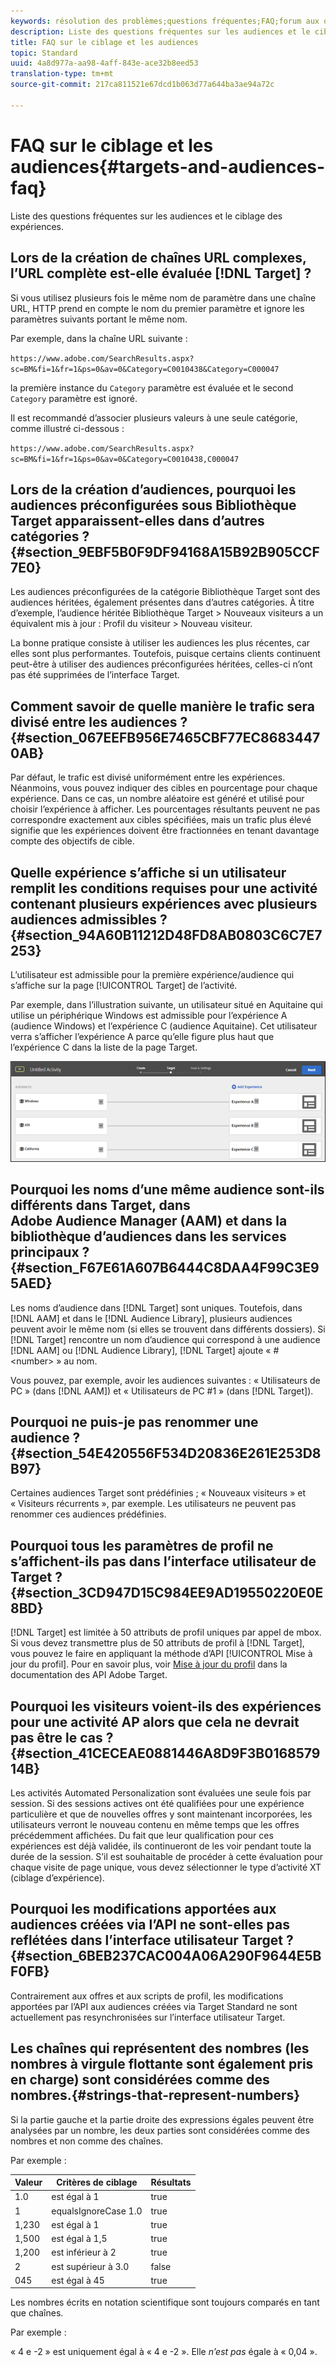 ```yaml
---
keywords: résolution des problèmes;questions fréquentes;FAQ;forum aux questions;cibles;audiences
description: Liste des questions fréquentes sur les audiences et le ciblage des expériences.
title: FAQ sur le ciblage et les audiences
topic: Standard
uuid: 4a8d977a-aa98-4aff-843e-ace32b8eed53
translation-type: tm+mt
source-git-commit: 217ca811521e67dcd1b063d77a644ba3ae94a72c

---
```



# FAQ sur le ciblage et les audiences{#targets-and-audiences-faq}

Liste des questions fréquentes sur les audiences et le ciblage des expériences.

## Lors de la création de chaînes URL complexes, l’URL complète est-elle évaluée [!DNL Target] ?

Si vous utilisez plusieurs fois le même nom de paramètre dans une chaîne URL, HTTP prend en compte le nom du premier paramètre et ignore les paramètres suivants portant le même nom.

Par exemple, dans la chaîne URL suivante :

`https://www.adobe.com/SearchResults.aspx?sc=BM&fi=1&fr=1&ps=0&av=0&Category=C0010438&Category=C000047`

la première instance du `Category` paramètre est évaluée et le second `Category` paramètre est ignoré.

Il est recommandé d’associer plusieurs valeurs à une seule catégorie, comme illustré ci-dessous :

`https://www.adobe.com/SearchResults.aspx?sc=BM&fi=1&fr=1&ps=0&av=0&Category=C0010438,C000047`

## Lors de la création d’audiences, pourquoi les audiences préconfigurées sous Bibliothèque Target apparaissent-elles dans d’autres catégories ?{#section_9EBF5B0F9DF94168A15B92B905CCF7E0}

Les audiences préconfigurées de la catégorie Bibliothèque Target sont des audiences héritées, également présentes dans d’autres catégories. À titre d’exemple, l’audience héritée Bibliothèque Target &gt; Nouveaux visiteurs a un équivalent mis à jour : Profil du visiteur &gt; Nouveau visiteur.

La bonne pratique consiste à utiliser les audiences les plus récentes, car elles sont plus performantes. Toutefois, puisque certains clients continuent peut-être à utiliser des audiences préconfigurées héritées, celles-ci n’ont pas été supprimées de l’interface Target.

## Comment savoir de quelle manière le trafic sera divisé entre les audiences ? {#section_067EEFB956E7465CBF77EC86834470AB}

Par défaut, le trafic est divisé uniformément entre les expériences. Néanmoins, vous pouvez indiquer des cibles en pourcentage pour chaque expérience. Dans ce cas, un nombre aléatoire est généré et utilisé pour choisir l’expérience à afficher. Les pourcentages résultants peuvent ne pas correspondre exactement aux cibles spécifiées, mais un trafic plus élevé signifie que les expériences doivent être fractionnées en tenant davantage compte des objectifs de cible.

## Quelle expérience s’affiche si un utilisateur remplit les conditions requises pour une activité contenant plusieurs expériences avec plusieurs audiences admissibles ? {#section_94A60B11212D48FD8AB0803C6C7E7253}

L’utilisateur est admissible pour la première expérience/audience qui s’affiche sur la page [!UICONTROL Target] de l’activité.

Par exemple, dans l’illustration suivante, un utilisateur situé en Aquitaine qui utilise un périphérique Windows est admissible pour l’expérience A (audience Windows) et l’expérience C (audience Aquitaine). Cet utilisateur verra s’afficher l’expérience A parce qu’elle figure plus haut que l’expérience C dans la liste de la page Target.

![](assets/audiences_order.png)

## Pourquoi les noms d’une même audience sont-ils différents dans Target, dans Adobe Audience Manager (AAM) et dans la bibliothèque d’audiences dans les services principaux ?{#section_F67E61A607B6444C8DAA4F99C3E95AED}

Les noms d’audience dans [!DNL Target] sont uniques. Toutefois, dans [!DNL AAM] et dans le [!DNL Audience Library], plusieurs audiences peuvent avoir le même nom (si elles se trouvent dans différents dossiers). Si [!DNL Target] rencontre un nom d’audience qui correspond à une audience [!DNL AAM] ou [!DNL Audience Library], [!DNL Target] ajoute « #&lt;number&gt; » au nom.

Vous pouvez, par exemple, avoir les audiences suivantes : « Utilisateurs de PC » (dans [!DNL AAM]) et « Utilisateurs de PC #1 » (dans [!DNL Target]).

## Pourquoi ne puis-je pas renommer une audience ?{#section_54E420556F534D20836E261E253D8B97}

Certaines audiences Target sont prédéfinies ; « Nouveaux visiteurs » et « Visiteurs récurrents », par exemple. Les utilisateurs ne peuvent pas renommer ces audiences prédéfinies.

## Pourquoi tous les paramètres de profil ne s’affichent-ils pas dans l’interface utilisateur de Target ? {#section_3CD947D15C984EE9AD19550220E0E8BD}

[!DNL Target] est limitée à 50 attributs de profil uniques par appel de mbox. Si vous devez transmettre plus de 50 attributs de profil à [!DNL Target], vous pouvez le faire en appliquant la méthode d’API [!UICONTROL Mise à jour du profil]. Pour en savoir plus, voir [Mise à jour du profil](https://developers.adobetarget.com/api/#authentication-tokens) dans la documentation des API Adobe Target.

## Pourquoi les visiteurs voient-ils des expériences pour une activité AP alors que cela ne devrait pas être le cas ?{#section_41CECEAE0881446A8D9F3B016857914B}

Les activités Automated Personalization sont évaluées une seule fois par session. Si des sessions actives ont été qualifiées pour une expérience particulière et que de nouvelles offres y sont maintenant incorporées, les utilisateurs verront le nouveau contenu en même temps que les offres précédemment affichées. Du fait que leur qualification pour ces expériences est déjà validée, ils continueront de les voir pendant toute la durée de la session. S’il est souhaitable de procéder à cette évaluation pour chaque visite de page unique, vous devez sélectionner le type d’activité XT (ciblage d’expérience).

## Pourquoi les modifications apportées aux audiences créées via l’API ne sont-elles pas reflétées dans l’interface utilisateur Target ? {#section_6BEB237CAC004A06A290F9644E5BF0FB}

Contrairement aux offres et aux scripts de profil, les modifications apportées par l’API aux audiences créées via Target Standard ne sont actuellement pas resynchronisées sur l’interface utilisateur Target.

## Les chaînes qui représentent des nombres (les nombres à virgule flottante sont également pris en charge) sont considérées comme des nombres.{#strings-that-represent-numbers}

Si la partie gauche et la partie droite des expressions égales peuvent être analysées par un nombre, les deux parties sont considérées comme des nombres et non comme des chaînes.

Par exemple :

| Valeur | Critères de ciblage | Résultats |
| --- | --- | --- |
| 1.0 | est égal à 1 | true |
| 1 | equalsIgnoreCase 1.0 | true |
| 1,230 | est égal à 1 | true |
| 1,500 | est égal à 1,5 | true |
| 1,200 | est inférieur à 2 | true |
| 2 | est supérieur à 3.0 | false |
| 045 | est égal à 45 | true |

Les nombres écrits en notation scientifique sont toujours comparés en tant que chaînes.

Par exemple :

« 4 e -2 » est uniquement égal à « 4 e -2 ». Elle *n’est pas* égale à « 0,04 ».